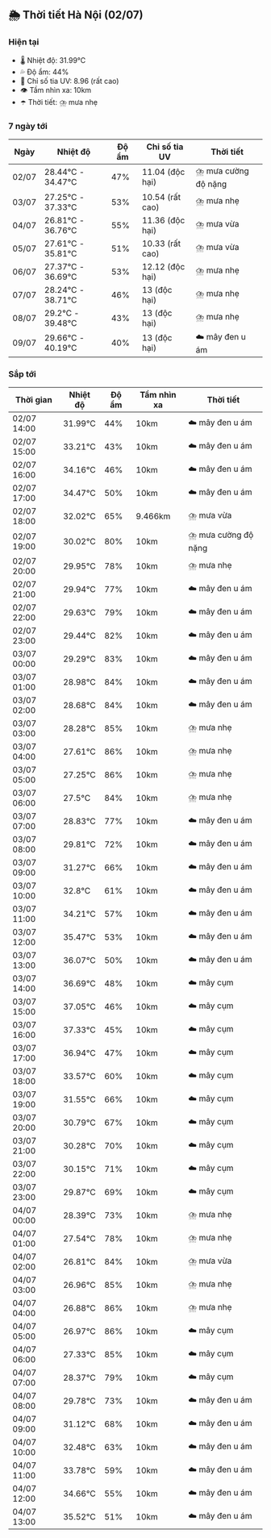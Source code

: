 ## 🌦️ Thời tiết Hà Nội (02/07)

### Hiện tại

- 🌡️ Nhiệt độ: 31.99℃
- 💦 Độ ẩm: 44%
- 🌟 Chỉ số tia UV: 8.96 (rất cao)
- 👁️ Tầm nhìn xa: 10km
- ☂️ Thời tiết: ⛈️ mưa nhẹ

### 7 ngày tới

| Ngày | Nhiệt độ | Độ ẩm | Chỉ số tia UV | Thời tiết |
| --- | --- | --- | --- | --- |
| 02/07 | 28.44℃ - 34.47℃ | 47% | 11.04 (độc hại) | ⛈️ mưa cường độ nặng |
| 03/07 | 27.25℃ - 37.33℃ | 53% | 10.54 (rất cao) | ⛈️ mưa nhẹ |
| 04/07 | 26.81℃ - 36.76℃ | 55% | 11.36 (độc hại) | ⛈️ mưa vừa |
| 05/07 | 27.61℃ - 35.81℃ | 51% | 10.33 (rất cao) | ⛈️ mưa vừa |
| 06/07 | 27.37℃ - 36.69℃ | 53% | 12.12 (độc hại) | ⛈️ mưa nhẹ |
| 07/07 | 28.24℃ - 38.71℃ | 46% | 13 (độc hại) | ⛈️ mưa nhẹ |
| 08/07 | 29.2℃ - 39.48℃ | 43% | 13 (độc hại) | ⛈️ mưa nhẹ |
| 09/07 | 29.66℃ - 40.19℃ | 40% | 13 (độc hại) | ☁️ mây đen u ám |

### Sắp tới

| Thời gian | Nhiệt độ | Độ ẩm | Tầm nhìn xa | Thời tiết |
| --- | --- | --- | --- | --- |
| 02/07 14:00 | 31.99℃ | 44% | 10km | ☁️ mây đen u ám |
| 02/07 15:00 | 33.21℃ | 43% | 10km | ☁️ mây đen u ám |
| 02/07 16:00 | 34.16℃ | 46% | 10km | ☁️ mây đen u ám |
| 02/07 17:00 | 34.47℃ | 50% | 10km | ☁️ mây đen u ám |
| 02/07 18:00 | 32.02℃ | 65% | 9.466km | ⛈️ mưa vừa |
| 02/07 19:00 | 30.02℃ | 80% | 10km | ⛈️ mưa cường độ nặng |
| 02/07 20:00 | 29.95℃ | 78% | 10km | ⛈️ mưa nhẹ |
| 02/07 21:00 | 29.94℃ | 77% | 10km | ☁️ mây đen u ám |
| 02/07 22:00 | 29.63℃ | 79% | 10km | ☁️ mây đen u ám |
| 02/07 23:00 | 29.44℃ | 82% | 10km | ☁️ mây đen u ám |
| 03/07 00:00 | 29.29℃ | 83% | 10km | ☁️ mây đen u ám |
| 03/07 01:00 | 28.98℃ | 84% | 10km | ☁️ mây đen u ám |
| 03/07 02:00 | 28.68℃ | 84% | 10km | ☁️ mây đen u ám |
| 03/07 03:00 | 28.28℃ | 85% | 10km | ⛈️ mưa nhẹ |
| 03/07 04:00 | 27.61℃ | 86% | 10km | ⛈️ mưa nhẹ |
| 03/07 05:00 | 27.25℃ | 86% | 10km | ⛈️ mưa nhẹ |
| 03/07 06:00 | 27.5℃ | 84% | 10km | ⛈️ mưa nhẹ |
| 03/07 07:00 | 28.83℃ | 77% | 10km | ☁️ mây đen u ám |
| 03/07 08:00 | 29.81℃ | 72% | 10km | ☁️ mây đen u ám |
| 03/07 09:00 | 31.27℃ | 66% | 10km | ☁️ mây đen u ám |
| 03/07 10:00 | 32.8℃ | 61% | 10km | ☁️ mây đen u ám |
| 03/07 11:00 | 34.21℃ | 57% | 10km | ☁️ mây đen u ám |
| 03/07 12:00 | 35.47℃ | 53% | 10km | ☁️ mây đen u ám |
| 03/07 13:00 | 36.07℃ | 50% | 10km | ☁️ mây đen u ám |
| 03/07 14:00 | 36.69℃ | 48% | 10km | ☁️ mây cụm |
| 03/07 15:00 | 37.05℃ | 46% | 10km | ☁️ mây cụm |
| 03/07 16:00 | 37.33℃ | 45% | 10km | ☁️ mây cụm |
| 03/07 17:00 | 36.94℃ | 47% | 10km | ☁️ mây cụm |
| 03/07 18:00 | 33.57℃ | 60% | 10km | ☁️ mây cụm |
| 03/07 19:00 | 31.55℃ | 66% | 10km | ☁️ mây cụm |
| 03/07 20:00 | 30.79℃ | 67% | 10km | ☁️ mây cụm |
| 03/07 21:00 | 30.28℃ | 70% | 10km | ☁️ mây cụm |
| 03/07 22:00 | 30.15℃ | 71% | 10km | ☁️ mây cụm |
| 03/07 23:00 | 29.87℃ | 69% | 10km | ☁️ mây cụm |
| 04/07 00:00 | 28.39℃ | 73% | 10km | ⛈️ mưa nhẹ |
| 04/07 01:00 | 27.54℃ | 78% | 10km | ⛈️ mưa nhẹ |
| 04/07 02:00 | 26.81℃ | 84% | 10km | ⛈️ mưa vừa |
| 04/07 03:00 | 26.96℃ | 85% | 10km | ⛈️ mưa nhẹ |
| 04/07 04:00 | 26.88℃ | 86% | 10km | ⛈️ mưa nhẹ |
| 04/07 05:00 | 26.97℃ | 86% | 10km | ☁️ mây cụm |
| 04/07 06:00 | 27.33℃ | 85% | 10km | ☁️ mây cụm |
| 04/07 07:00 | 28.37℃ | 79% | 10km | ☁️ mây cụm |
| 04/07 08:00 | 29.78℃ | 73% | 10km | ☁️ mây đen u ám |
| 04/07 09:00 | 31.12℃ | 68% | 10km | ☁️ mây đen u ám |
| 04/07 10:00 | 32.48℃ | 63% | 10km | ☁️ mây đen u ám |
| 04/07 11:00 | 33.78℃ | 59% | 10km | ☁️ mây đen u ám |
| 04/07 12:00 | 34.66℃ | 55% | 10km | ☁️ mây đen u ám |
| 04/07 13:00 | 35.52℃ | 51% | 10km | ☁️ mây đen u ám |
